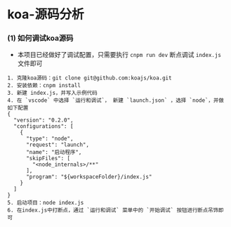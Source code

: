 # koa-源码分析


### (1) 如何调试koa源码
- 本项目已经做好了调试配置，只需要执行 `cnpm run dev` 断点调试 `index.js` 文件即可
```
1. 克隆koa源码：git clone git@github.com:koajs/koa.git
2. 安装依赖：cnpm install
3. 新建 index.js，并写入示例代码
4. 在 `vscode` 中选择 `运行和调试`， 新建 `launch.json` ，选择 `node`，并做如下配置
{
  "version": "0.2.0",
  "configurations": [
    {
      "type": "node",
      "request": "launch",
      "name": "启动程序",
      "skipFiles": [
        "<node_internals>/**"
      ],
      "program": "${workspaceFolder}/index.js"
    }
  ]
}
5. 启动项目：node index.js
6. 在index.js中打断点，通过 `运行和调试` 菜单中的 `开始调试` 按钮进行断点吊饰即可
```
